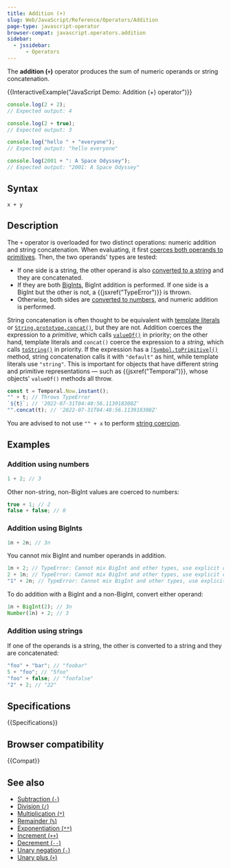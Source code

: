 ```yaml
---
title: Addition (+)
slug: Web/JavaScript/Reference/Operators/Addition
page-type: javascript-operator
browser-compat: javascript.operators.addition
sidebar:
  - jssidebar:
      - Operators
---
```


The **addition (`+`)** operator produces the sum of numeric operands or string concatenation.

{{InteractiveExample("JavaScript Demo: Addition (+) operator")}}

```js interactive-example
console.log(2 + 2);
// Expected output: 4

console.log(2 + true);
// Expected output: 3

console.log("hello " + "everyone");
// Expected output: "hello everyone"

console.log(2001 + ": A Space Odyssey");
// Expected output: "2001: A Space Odyssey"
```

## Syntax

```js-nolint
x + y
```

## Description

The `+` operator is overloaded for two distinct operations: numeric addition and string concatenation. When evaluating, it first [coerces both operands to primitives](/en-US/docs/Web/JavaScript/Guide/Data_structures#primitive_coercion). Then, the two operands' types are tested:

- If one side is a string, the other operand is also [converted to a string](/en-US/docs/Web/JavaScript/Reference/Global_Objects/String#string_coercion) and they are concatenated.
- If they are both [BigInts](/en-US/docs/Web/JavaScript/Reference/Global_Objects/BigInt), BigInt addition is performed. If one side is a BigInt but the other is not, a {{jsxref("TypeError")}} is thrown.
- Otherwise, both sides are [converted to numbers](/en-US/docs/Web/JavaScript/Reference/Global_Objects/Number#number_coercion), and numeric addition is performed.

String concatenation is often thought to be equivalent with [template literals](/en-US/docs/Web/JavaScript/Reference/Template_literals) or [`String.prototype.concat()`](/en-US/docs/Web/JavaScript/Reference/Global_Objects/String/concat), but they are not. Addition coerces the expression to a _primitive_, which calls [`valueOf()`](/en-US/docs/Web/JavaScript/Reference/Global_Objects/Object/valueOf) in priority; on the other hand, template literals and `concat()` coerce the expression to a _string_, which calls [`toString()`](/en-US/docs/Web/JavaScript/Reference/Global_Objects/Object/toString) in priority. If the expression has a [`[Symbol.toPrimitive]()`](/en-US/docs/Web/JavaScript/Reference/Global_Objects/Symbol/toPrimitive) method, string concatenation calls it with `"default"` as hint, while template literals use `"string"`. This is important for objects that have different string and primitive representations — such as {{jsxref("Temporal")}}, whose objects' `valueOf()` methods all throw.

```js
const t = Temporal.Now.instant();
"" + t; // Throws TypeError
`${t}`; // '2022-07-31T04:48:56.113918308Z'
"".concat(t); // '2022-07-31T04:48:56.113918308Z'
```

You are advised to not use `"" + x` to perform [string coercion](/en-US/docs/Web/JavaScript/Reference/Global_Objects/String#string_coercion).

## Examples

### Addition using numbers

```js
1 + 2; // 3
```

Other non-string, non-BigInt values are coerced to numbers:

```js
true + 1; // 2
false + false; // 0
```

### Addition using BigInts

```js
1n + 2n; // 3n
```

You cannot mix BigInt and number operands in addition.

```js example-bad
1n + 2; // TypeError: Cannot mix BigInt and other types, use explicit conversions
2 + 1n; // TypeError: Cannot mix BigInt and other types, use explicit conversions
"1" + 2n; // TypeError: Cannot mix BigInt and other types, use explicit conversions
```

To do addition with a BigInt and a non-BigInt, convert either operand:

```js
1n + BigInt(2); // 3n
Number(1n) + 2; // 3
```

### Addition using strings

If one of the operands is a string, the other is converted to a string and they are concatenated:

```js
"foo" + "bar"; // "foobar"
5 + "foo"; // "5foo"
"foo" + false; // "foofalse"
"2" + 2; // "22"
```

## Specifications

{{Specifications}}

## Browser compatibility

{{Compat}}

## See also

- [Subtraction (`-`)](/en-US/docs/Web/JavaScript/Reference/Operators/Subtraction)
- [Division (`/`)](/en-US/docs/Web/JavaScript/Reference/Operators/Division)
- [Multiplication (`*`)](/en-US/docs/Web/JavaScript/Reference/Operators/Multiplication)
- [Remainder (`%`)](/en-US/docs/Web/JavaScript/Reference/Operators/Remainder)
- [Exponentiation (`**`)](/en-US/docs/Web/JavaScript/Reference/Operators/Exponentiation)
- [Increment (`++`)](/en-US/docs/Web/JavaScript/Reference/Operators/Increment)
- [Decrement (`--`)](/en-US/docs/Web/JavaScript/Reference/Operators/Decrement)
- [Unary negation (`-`)](/en-US/docs/Web/JavaScript/Reference/Operators/Unary_negation)
- [Unary plus (`+`)](/en-US/docs/Web/JavaScript/Reference/Operators/Unary_plus)
